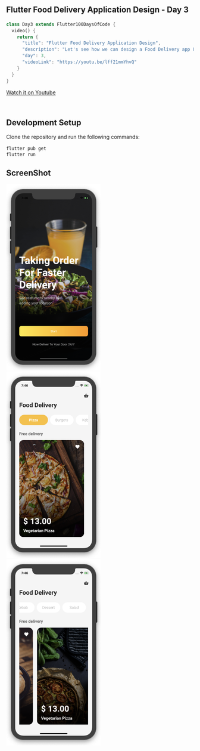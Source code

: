 ## Flutter Food Delivery Application Design - Day 3

```dart
class Day3 extends Flutter100DaysOfCode {
  video() {
    return {
      "title": "Flutter Food Delivery Application Design",
      "description": "Let's see how we can design a Food Delivery app UI and add some animation.",
      "day": 3,
      "videoLink": "https://youtu.be/lff21mmYhvQ"
    }
  }
}
```

[Watch it on Youtube](https://youtu.be/lff21mmYhvQ)
<br>


<br>

## Development Setup
Clone the repository and run the following commands:
```
flutter pub get
flutter run
```


## ScreenShot

<img src="assets/screenshot/one.png" height="500em" /><img src="assets/screenshot/two.png" height="500em" /><img src="assets/screenshot/three.png" height="500em" />




